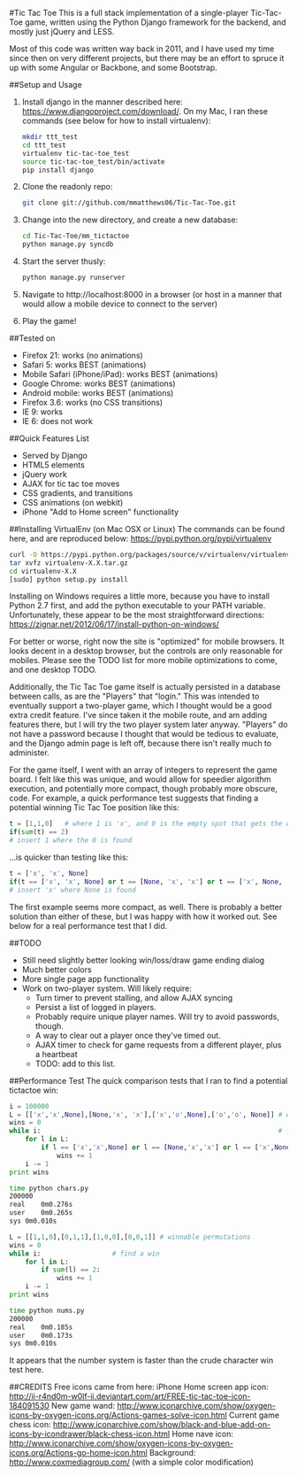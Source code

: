 #Tic Tac Toe
This is a full stack implementation of a single-player Tic-Tac-Toe game, written using the Python Django framework for the backend, and mostly just jQuery and LESS.

Most of this code was written way back in 2011, and I have used my time since then on very different projects, but there may be an effort to spruce it up with some Angular or Backbone, and some Bootstrap.

##Setup and Usage
1. Install django in the manner described here: https://www.djangoproject.com/download/.  On my Mac, I ran these commands (see below for how to install virtualenv):
	```bash
	mkdir ttt_test
	cd ttt_test
	virtualenv tic-tac-toe_test
	source tic-tac-toe_test/bin/activate
	pip install django
	```

2. Clone the readonly repo:
	```bash
	git clone git://github.com/mmatthews06/Tic-Tac-Toe.git
	```

3. Change into the new directory, and create a new database:
	```bash
	cd Tic-Tac-Toe/mm_tictactoe
	python manage.py syncdb
	```

4. Start the server thusly:
	```bash
	python manage.py runserver
	```

5. Navigate to http://localhost:8000 in a browser (or host in a manner that would allow a mobile device to connect to the server)
6. Play the game!

##Tested on
- Firefox 21: works (no animations)
- Safari 5: works BEST (animations)
- Mobile Safari (iPhone/iPad): works BEST (animations)
- Google Chrome: works BEST (animations)
- Android mobile: works BEST (animations)
- Firefox 3.6: works (no CSS transitions)
- IE 9: works
- IE 6: does not work

##Quick Features List
- Served by Django
- HTML5 elements
- jQuery work
- AJAX for tic tac toe moves
- CSS gradients, and transitions
- CSS animations (on webkit)
- iPhone "Add to Home screen" functionality

##Installing VirtualEnv (on Mac OSX or Linux)
The commands can be found here, and are reproduced below: https://pypi.python.org/pypi/virtualenv
```bash
curl -O https://pypi.python.org/packages/source/v/virtualenv/virtualenv-X.X.tar.gz
tar xvfz virtualenv-X.X.tar.gz
cd virtualenv-X.X
[sudo] python setup.py install
```

Installing on Windows requires a little more, because you have to install Python 2.7 first, and add the python executable to your PATH variable.  Unfortunately, these appear to be the most straightforward directions:
https://zignar.net/2012/06/17/install-python-on-windows/

For better or worse, right now the site is "optimized" for mobile browsers.  It looks decent in a desktop browser, but the controls are only reasonable for mobiles.  Please see the TODO list for more mobile optimizations to come, and one desktop TODO.

Additionally, the Tic Tac Toe game itself is actually persisted in a database between calls, as are the "Players" that "login."  This was intended to eventually support a two-player game, which I thought would be a good extra credit feature.  I've since taken it the mobile route, and am adding features there, but I will try the two player system later anyway.  "Players" do not have a password because I thought that would be tedious to evaluate, and the Django admin page is left off, because there isn't really much to administer.

For the game itself, I went with an array of integers to represent the game board.  I felt like this was unique, and would allow for speedier algorithm execution, and potentially more compact, though probably more obscure, code.  For example, a quick performance test suggests that finding a potential winning Tic Tac Toe position like this:
```python
t = [1,1,0]   # where 1 is 'x', and 0 is the empty spot that gets the win
if(sum(t) == 2)
# insert 1 where the 0 is found
```

...is quicker than testing like this:
```python
t = ['x', 'x', None]
if(t == ['x', 'x', None] or t == [None, 'x', 'x'] or t == ['x', None, 'x'])
# insert 'x' where None is found
```

The first example seems more compact, as well.  There is probably a better solution than either of these, but I was happy with how it worked out.  See below for a real performance test that I did.

##TODO
- Still need slightly better looking win/loss/draw game ending dialog
- Much better colors
- More single page app functionality
- Work on two-player system.  Will likely require:
	- Turn timer to prevent stalling, and allow AJAX syncing
	- Persist a list of logged in players.
	- Probably require unique player names.  Will try to avoid passwords, though.
	- A way to clear out a player once they've timed out.
	- AJAX timer to check for game requests from a different player, plus a heartbeat
	- TODO: add to this list.

##Performance Test
The quick comparison tests that I ran to find a potential tictactoe win:
```python
i = 100000
L = [['x','x',None],[None,'x', 'x'],['x','o',None],['o','o', None]] # winnable permutations
wins = 0
while i:                                                            # find a win
    for l in L:
        if l == ['x','x',None] or l == [None,'x','x'] or l == ['x',None,'x']:
            wins += 1
    i -= 1
print wins
```

```bash
time python chars.py
200000
real	0m0.276s
user	0m0.265s
sys	0m0.010s
```

```python
L = [[1,1,0],[0,1,1],[1,0,0],[0,0,1]] # winnable permutations
wins = 0
while i:			      # find a win
    for l in L:
        if sum(l) == 2:
            wins += 1
    i -= 1
print wins
```
```bash
time python nums.py
200000
real	0m0.185s
user	0m0.173s
sys	0m0.010s
```

It appears that the number system is faster than the crude character win test here.

##CREDITS
Free icons came from here:
iPhone Home screen app icon: http://ii-r4nd0m-w0lf-ii.deviantart.com/art/FREE-tic-tac-toe-icon-184091530
New game wand: http://www.iconarchive.com/show/oxygen-icons-by-oxygen-icons.org/Actions-games-solve-icon.html
Current game chess icon: http://www.iconarchive.com/show/black-and-blue-add-on-icons-by-icondrawer/black-chess-icon.html
Home nave icon: http://www.iconarchive.com/show/oxygen-icons-by-oxygen-icons.org/Actions-go-home-icon.html
Background: http://www.coxmediagroup.com/ (with a simple color modification)
